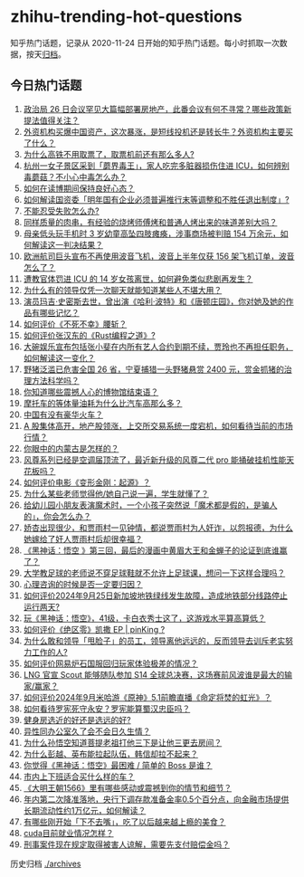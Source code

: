 # zhihu-trending-hot-questions

知乎热门话题，记录从 2020-11-24
日开始的知乎热门话题。每小时抓取一次数据，按天[归档](./archives)。

## 今日热门话题

<!-- BEGIN -->
<!-- 最后更新时间 Sat Sep 28 2024 05:00:44 GMT+0800 (China Standard Time) -->

1. [政治局 26 日会议罕见大篇幅部署房地产，此番会议有何不寻常？哪些政策新提法值得关注？](https://www.zhihu.com/question/668753879)
1. [外资机构买爆中国资产，这次暴涨，是短线投机还是转长牛？外资机构主要买了什么？](https://www.zhihu.com/question/668280519)
1. [为什么高铁不用取票了，取票机前还有那么多人?](https://www.zhihu.com/question/364135378)
1. [杭州一女子景区采到「蘑界毒王」，家人吃完多脏器损伤住进 ICU，如何辨别毒蘑菇？不小心中毒怎么办？](https://www.zhihu.com/question/672017435)
1. [如何在读博期间保持良好心态？](https://www.zhihu.com/question/579321395)
1. [如何解读国资委「明年国有企业必须普遍推行末等调整和不胜任退出制度」?](https://www.zhihu.com/question/670851520)
1. [不能忍受失败怎么办?](https://www.zhihu.com/question/668221488)
1. [同样质量的肉串，有经验的烧烤师傅烤和普通人烤出来的味道差别大吗？](https://www.zhihu.com/question/667994568)
1. [母亲低头玩手机时 3 岁幼童高坠四肢瘫痪，涉事商场被判赔 154 万余元，如何解读这一判决结果？](https://www.zhihu.com/question/669748563)
1. [欧洲航司巨头宣布不再使用波音飞机，波音上半年仅获 156 架飞机订单，波音怎么了？](https://www.zhihu.com/question/665507615)
1. [遭教官体罚进 ICU 的 14 岁女孩离世，如何避免类似悲剧再发生？](https://www.zhihu.com/question/669993967)
1. [为什么有的领导仅凭一次聊天就能知道某些人不堪大用？](https://www.zhihu.com/question/668009848)
1. [演员玛吉·史密斯去世，曾出演《哈利·波特》和《唐顿庄园》，你对她及她的作品有哪些记忆？](https://www.zhihu.com/question/673114646)
1. [如何评价《不死不幸》腰斩？](https://www.zhihu.com/question/668032614)
1. [如何评价张汉东的《Rust编程之道》?](https://www.zhihu.com/question/400584073)
1. [大碗娱乐宣布包括张小斐在内所有艺人合约到期不续，贾玲也不再担任职务，如何解读这一变化？](https://www.zhihu.com/question/669880050)
1. [野猪泛滥已危害全国 26 省，宁夏捕猎一头野猪悬赏 2400 元，赏金抓猪的治理方法科学吗？](https://www.zhihu.com/question/668289493)
1. [你知道哪些震撼人心的博物馆结束语？](https://www.zhihu.com/question/657224632)
1. [摩托车的等体量油耗为什么比汽车高那么多？](https://www.zhihu.com/question/517066652)
1. [中国有没有豪华火车？](https://www.zhihu.com/question/24385576)
1. [A 股集体高开，地产股领涨，上交所交易系统一度宕机，如何看待当前的市场行情？](https://www.zhihu.com/question/669881929)
1. [你眼中的内蒙古是怎样的？](https://www.zhihu.com/question/20286099)
1. [风尊系列已经是空调届顶流了，最近新升级的风尊二代 pro 能捅破挂机性能天花板吗？](https://www.zhihu.com/question/669932895)
1. [如何评价电影《变形金刚：起源》？](https://www.zhihu.com/question/667339584)
1. [为什么某些老师觉得他/她自己说一遍，学生就懂了？](https://www.zhihu.com/question/310182162)
1. [给幼儿园小朋友表演魔术时，一个小孩子突然说「魔术都是假的，是骗人的」，你会怎么办？](https://www.zhihu.com/question/357930376)
1. [娇杏出现很少，和贾雨村一见钟情，都说贾雨村为人奸诈，以怨报德，为什么她嫁给了奸人贾雨村后却很幸福？](https://www.zhihu.com/question/667923696)
1. [《黑神话：悟空 》第三回，最后的漫画中黄眉大王和金蝉子的论证到底谁赢了？](https://www.zhihu.com/question/665055854)
1. [大学教足球的老师说不穿足球鞋就不允许上足球课，想问一下这样合理吗？](https://www.zhihu.com/question/422726119)
1. [心理咨询的时候是否一定要归因？](https://www.zhihu.com/question/664389209)
1. [如何评价2024年9月25日新加坡地铁绿线发生故障，造成地铁部分线路停止运行两天?](https://www.zhihu.com/question/668231241)
1. [玩《黑神话：悟空》，41级，卡白衣秀士这了，这游戏水平算高算低？](https://www.zhihu.com/question/669166551)
1. [如何评价《绝区零》凯撒 EP | pinKing ?](https://www.zhihu.com/question/668283678)
1. [为什么敢和领导「甩脸子」的员工，领导离他远远的，反而领导去训斥老实努力工作的人?](https://www.zhihu.com/question/668142358)
1. [如何评价网易炉石国服回归玩家体验极差的情况？](https://www.zhihu.com/question/668280360)
1. [LNG 官宣 Scout 能够随队参加 S14 全球总决赛，这场赛前风波谁是最大的输家/赢家？](https://www.zhihu.com/question/671325123)
1. [如何评价2024年9月米哈游《原神》5.1前瞻直播《命定将焚的虹光》？](https://www.zhihu.com/question/669869957)
1. [如何看待罗宪死守永安？罗宪能算蜀汉忠臣吗？](https://www.zhihu.com/question/586396828)
1. [健身房选近的好还是选远的好?](https://www.zhihu.com/question/666587630)
1. [异性同办公室久了会不会日久生情？](https://www.zhihu.com/question/659807021)
1. [为什么孙悟空知道菩提老祖打他三下是让他三更去房间？](https://www.zhihu.com/question/667950396)
1. [为什么彭越、英布能拉起队伍，韩信却拉不起来？](https://www.zhihu.com/question/668449407)
1. [你觉得《黑神话：悟空》最困难 / 简单的 Boss 是谁？](https://www.zhihu.com/question/664773964)
1. [市内上下班适合买什么样的车？](https://www.zhihu.com/question/667522504)
1. [《大明王朝1566》里有哪些感动或震撼到你的情节和细节？](https://www.zhihu.com/question/283970208)
1. [年内第二次降准落地，央行下调存款准备金率0.5个百分点，向金融市场提供长期流动性约1万亿元，如何解读？](https://www.zhihu.com/question/669776033)
1. [有哪些刚开始「下不去嘴」，吃了以后越来越上瘾的美食？](https://www.zhihu.com/question/668579091)
1. [cuda目前就业情况怎样？](https://www.zhihu.com/question/50941003)
1. [刑事案件现在规定取得被害人谅解，需要先支付赔偿金吗？](https://www.zhihu.com/question/660052286)

<!-- END -->

历史归档 [./archives](./archives)
